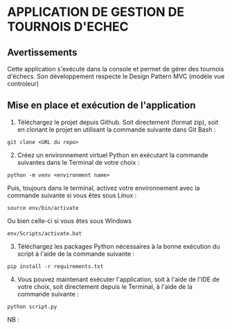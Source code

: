 
# APPLICATION DE GESTION DE TOURNOIS D'ECHEC


## Avertissements

Cette application s'exécute dans la console et permet de gérer des tournois d'échecs.
Son développement respecte le Design Pattern MVC (modèle vue controleur)  

## Mise en place et exécution de l'application

1. Téléchargez le projet depuis Github. Soit directement (format zip), soit en clonant le projet en utilisant la commande suivante dans Git Bash :  
```
git clone <URL du repo>
```
2. Créez un environnement virtuel Python en exécutant la commande suivantes dans le Terminal de votre choix :
```
python -m venv <environment name>
```
Puis, toujours dans le terminal, activez votre environnement avec la commande suivante si vous êtes sous Linux :
```
source env/bin/activate
```
Ou bien celle-ci si vous êtes sous Windows
```
env/Scripts/activate.bat
```
3. Téléchargez les packages Python nécessaires à la bonne exécution du script à l'aide de la commande suivante :
```
pip install -r requirements.txt
```
4. Vous pouvez maintenant exécuter l'application, soit à l'aide de l'IDE de votre choix, soit directement depuis le Terminal, à l'aide de la commande suivante :
```		
python script.py
```
NB :


